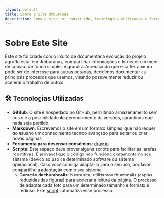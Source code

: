```yaml
---
layout: default
title: Sobre o Site Umburanas
description: Como o site foi construído, tecnologias utilizadas e ferramentas desenvolvidas para documentar o projeto agroflorestal Umburanas.
---
```


# Sobre Este Site


Este site foi criado com o intuito de documentar a evolução do projeto agroflorestal em Umburanas, compartilhar informações e fornecer um meio de contato de forma simples e gratuita. Acreditando que esta ferramenta pode ser de interesse para outras pessoas, decidimos documentar os principais processos que usamos, visando possivelmente reduzir ou acelerar o trabalho de outros.

## 🛠️ Tecnologias Utilizadas

- **GitHub**: O site é hospedado no GitHub, permitindo armazenamento sem custo e a possibilidade de gerenciamento de versões, garantindo que nada seja perdido.
- **Markdown**: Escrevemos o site em um formato simples, que não requer do usuário um conhecimento técnico avançado para editar ou criar novas páginas.
- **Ferramenta para desenhar consórcios**: [draw.io](https://app.diagrams.net/)
- **Scripts**: Este espaço deve prover alguns scripts para facilitar as tarefas repetitivas. É provável que o código não funcione exatamente no seu sistema (devido ao uso de determinado software ou sistema operacional). Caso você consiga adaptá-lo para o seu uso, por favor, compartilhe a adaptação com o seu sistema.
  - **Geração de thumbnails**: Neste site, utilizamos thumbnails (cópias reduzidas das figuras) para acelerar a leitura da página. O processo de adaptar cada foto para um determinado tamanho e formato é tedioso. Este [script](scripts/cria_thumbnails.md) automatiza esse processo.
